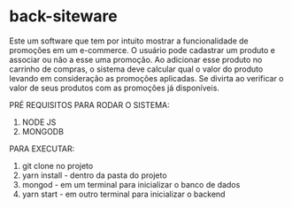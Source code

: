 # back-siteware

Este  um software que tem por intuito mostrar a funcionalidade de promoções em um e-commerce. O usuário pode cadastrar um produto e associar ou não a esse uma promoção. Ao adicionar esse produto no carrinho de compras, o sistema deve calcular qual o valor do produto levando em consideração as promoções aplicadas. Se divirta ao verificar o valor de seus produtos com as promoções já disponíveis.  

PRÉ REQUISITOS PARA RODAR O SISTEMA:

1) NODE JS
2) MONGODB

PARA EXECUTAR:
1) git clone no projeto
2) yarn install - dentro da pasta do projeto
3) mongod - em um terminal para inicializar o banco de dados
4) yarn start - em outro terminal para inicializar o backend
